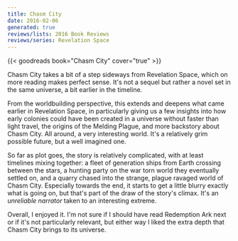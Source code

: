 ```yaml
---
title: Chasm City
date: 2016-02-06
generated: true
reviews/lists: 2016 Book Reviews
reviews/series: Revelation Space
---
```

{{< goodreads book="Chasm City" cover="true" >}}

Chasm City takes a bit of a step sideways from Revelation Space, which on more reading makes perfect sense. It's not a sequel but rather a novel set in the same universe, a bit earlier in the timeline.  

From the worldbuilding perspective, this extends and deepens what came earlier in Revelation Space, in particularly giving us a few insights into how early colonies could have been created in a universe without faster than light travel, the origins of the Melding Plague, and more backstory about Chasm City. All around, a very interesting world. It's a relatively grim possible future, but a well imagined one.  

<!--more-->

So far as plot goes, the story is relatively complicated, with at least timelines mixing together: a fleet of generation ships from Earth crossing between the stars, a hunting party on the war torn world they eventually settled on, and a quarry chased into the strange, plague ravaged world of Chasm City. Especially towards the end, it starts to get a little blurry exactly what is going on, but that's part of the draw of the story's climax. It's an _unreliable narrator_ taken to an interesting extreme.  

Overall, I enjoyed it. I'm not sure if I should have read Redemption Ark next or if it's not particularly relevant, but either way I liked the extra depth that Chasm City brings to its universe.  


